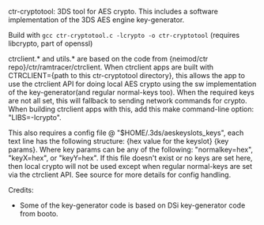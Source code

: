 ctr-cryptotool: 3DS tool for AES crypto. This includes a software implementation of the 3DS AES engine key-generator.

Build with `gcc ctr-cryptotool.c -lcrypto -o ctr-cryptotool` (requires libcrypto, part of openssl)

ctrclient.* and utils.* are based on the code from {neimod/ctr repo}/ctr/ramtracer/ctrclient. When ctrclient apps are built with CTRCLIENT={path to this ctr-cryptotool directory}, this allows the app to use the ctrclient API for doing local AES crypto using the sw implementation of the key-generator(and regular normal-keys too). When the required keys are not all set, this will fallback to sending network commands for crypto. When building ctrclient apps with this, add this make command-line option: "LIBS=-lcrypto".

This also requires a config file @ "$HOME/.3ds/aeskeyslots_keys", each text line has the following structure: {hex value for the keyslot} {key params}. Where key params can be any of the following: "normalkey=hex", "keyX=hex", or "keyY=hex". If this file doesn't exist or no keys are set here, then local crypto will not be used except when regular normal-keys are set via the ctrclient API. See source for more details for config handling.

Credits:
* Some of the key-generator code is based on DSi key-generator code from booto.

